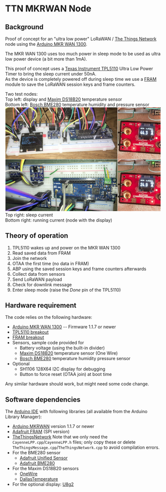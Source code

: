# TTN MKRWAN Node

## Background
Proof of concept for an "ultra low power" LoRaWAN / [The Things Network](https://www.thethingsnetwork.org/) node using the [Arduino MKR WAN 1300](https://store.arduino.cc/mkr-wan-1300).

The MKR WAN 1300 uses too much power in sleep mode to be used as ultra low power device (a bit more than 1mA).

This proof of concept uses a [Texas Instrument TPL5110](http://www.ti.com/product/TPL5110) Ultra Low Power Timer to bring the sleep current under 50nA.  
As the device is completely powered off during sleep time we use a [FRAM](https://fr.wikipedia.org/wiki/Ferroelectric_Random_Access_Memory) module to save the LoRaWAN session keys and frame counters.

Two test nodes:  
Top left: display and [Maxim DS18B20](https://datasheets.maximintegrated.com/en/ds/DS18B20.pdf) temperature sensor  
Bottom left: [Bosch BME280](https://www.adafruit.com/product/2652) temperature humidity and pressure sensor  
![Nodes](images/TTNMkrWanNode.jpg)  
Top right: sleep current  
Bottom right: running current (node with the display)

## Theory of operation
1. TPL5110 wakes up and power on the MKR WAN 1300
1. Read saved data from FRAM
1. Join the network
  1. OTAA the first time (no data in FRAM)
  1. ABP using the saved session keys and frame counters afterwards
1. Collect data from sensors
1. Send LoRaWAN payload
1. Check for downlink message
1. Enter sleep mode (raise the _Done_ pin of the TPL5110)

## Hardware requirement
The code relies on the following hardware:
- [Arduino MKR WAN 1300](https://store.arduino.cc/mkr-wan-1300) -- Firmware 1.1.7 or newer
- [TPL5110 breakout](https://www.adafruit.com/product/3435)
- [FRAM breakout](https://www.adafruit.com/product/1897)
- Sensors, sample code provided for
  - Battery voltage (using the built-in divider)
  - [Maxim DS18B20](https://datasheets.maximintegrated.com/en/ds/DS18B20.pdf) temperature sensor (One Wire)
  - [Bosch BME280](https://www.adafruit.com/product/2652) temperature humidity pressure sensor
- Optional
  - SH1106 128X64 I2C display for debugging
  - Button to force reset (OTAA join) at boot time

Any similar hardware should work, but might need some code change.

## Software dependencies
The [Arduino IDE](https://www.arduino.cc/en/Main/Software) with following libraries (all available from the Arduino Library Manager):
- [Arduino MKRWAN](https://github.com/arduino-libraries/MKRWAN) version 1.1.7 or newer
- [Adafruit FRAM](https://github.com/adafruit/Adafruit_FRAM_SPI) (SPI version)
- [TheThingsNetwork](https://github.com/TheThingsNetwork/arduino-device-lib) Note that we only need the `CayenneLPP.cpp`/`CayenneLPP.h` files; only copy these or delete `TheThingsMessage.cpp`/`TheThingsNetwork.cpp` to avoid compilation errors.
- For the BME280 sensor
  - [Adafruit Unified Sensor](https://github.com/adafruit/Adafruit_Sensor)
  - [Adafruit BME280](https://github.com/adafruit/Adafruit_BME280_Library)
- For the Maxim DS18B20 sensors
  - [OneWire](https://github.com/PaulStoffregen/OneWire)
  - [DallasTemperature](https://github.com/milesburton/Arduino-Temperature-Control-Library)
- For the optional display: [U8g2](https://github.com/olikraus/u8g2)
